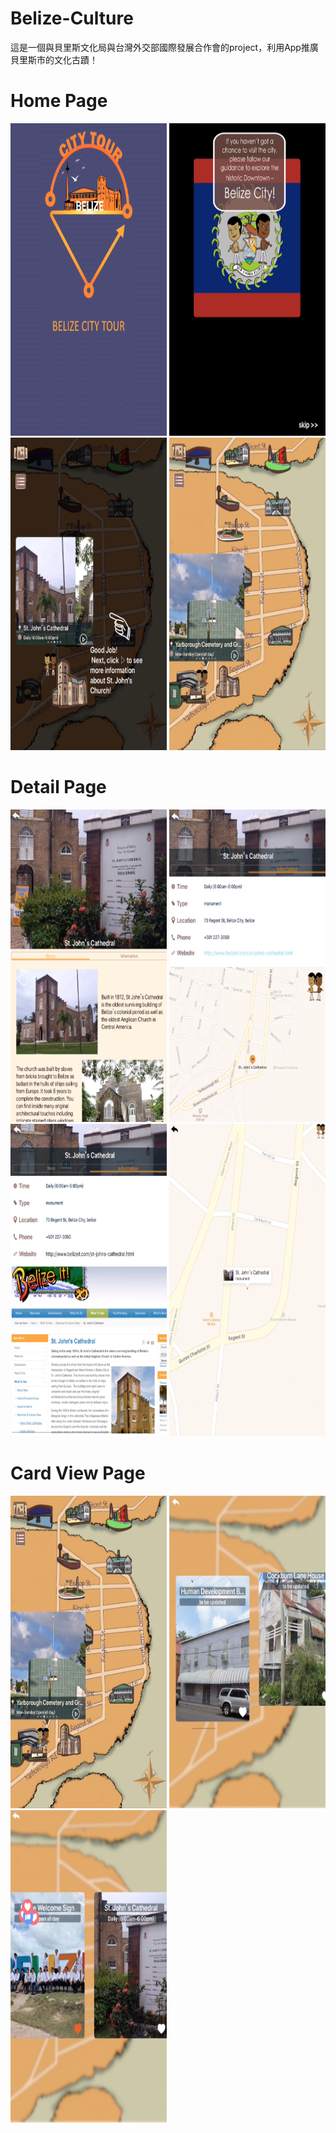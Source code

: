 # Belize-Culture
這是一個與貝里斯文化局與台灣外交部國際發展合作會的project，利用App推廣貝里斯市的文化古蹟！

<p>
<h1>Home Page</h1>
<img width="250" height="500" src="https://github.com/HsinChungHan/Belize-Culture/blob/master/1.png"/>
<img width="250" height="500" src="https://github.com/HsinChungHan/Belize-Culture/blob/master/2.png"/>
<img width="250" height="500" src="https://github.com/HsinChungHan/Belize-Culture/blob/master/3.png"/>
<img width="250" height="500" src="https://github.com/HsinChungHan/Belize-Culture/blob/master/8.png"/>
</p>

<p>
<h1>Detail Page</h1>
<img width="250" height="500" src="https://github.com/HsinChungHan/Belize-Culture/blob/master/4.png"/>
<img width="250" height="500" src="https://github.com/HsinChungHan/Belize-Culture/blob/master/5.png"/>
<img width="250" height="500" src="https://github.com/HsinChungHan/Belize-Culture/blob/master/6.png"/>
<img width="250" height="500" src="https://github.com/HsinChungHan/Belize-Culture/blob/master/7.png"/>
</p>

<p>
<h1>Card View Page</h1>
<img width="250" height="500" src="https://github.com/HsinChungHan/Belize-Culture/blob/master/8.png"/>
<img width="250" height="500" src="https://github.com/HsinChungHan/Belize-Culture/blob/master/9.png"/>
<img width="250" height="500" src="https://github.com/HsinChungHan/Belize-Culture/blob/master/10.png"/>
</p>

